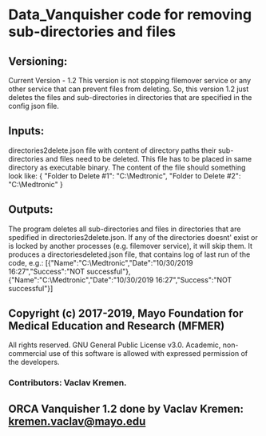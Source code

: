 # Data_Vanquisher code for removing sub-directories and files

## Versioning:
Current Version - 1.2
This version is not stopping filemover service or any other service that can prevent files from deleting. 
So, this version 1.2 just deletes the files and sub-directories in directories
that are specified in the config json file.

## Inputs:
directories2delete.json file with content of directory paths their sub-directories and files need to be deleted.
This file has to be placed in same directory as executable binary.
The content of the file should something look like:
{
  "Folder to Delete #1": "C:\\Medtronic",
  "Folder to Delete #2": "C:\\Medtronic"
}

## Outputs:
The program deletes all sub-directories and files in directories that are spedified in directories2delete.json.
If any of the directories doesnt' exist or is locked by another processes (e.g. filemover service),
it will skip them.
It produces a directoriesdeleted.json file, that contains log of last run of the code, e.g.:
[{"Name":"C:\\Medtronic","Date":"10/30/2019 16:27","Success":"NOT successful"},{"Name":"C:\\Medtronic","Date":"10/30/2019 16:27","Success":"NOT successful"}]

## Copyright (c) 2017-2019, Mayo Foundation for Medical Education and Research (MFMER) 
All rights reserved. GNU General Public License v3.0. Academic, non-commercial use of this software is allowed with expressed permission of the developers. 

### Contributors: Vaclav Kremen.

## ORCA Vanquisher 1.2 done by Vaclav Kremen: kremen.vaclav@mayo.edu
